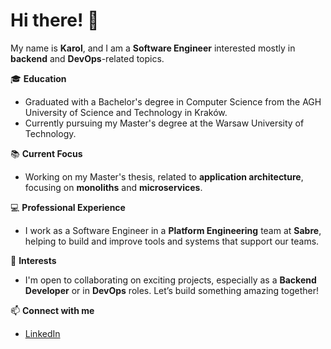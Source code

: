 # Hi there! 👋

My name is **Karol**, and I am a **Software Engineer** interested mostly in **backend** and **DevOps**-related topics.

🎓 **Education**  
- Graduated with a Bachelor's degree in Computer Science from the AGH University of Science and Technology in Kraków.  
- Currently pursuing my Master's degree at the Warsaw University of Technology.

📚 **Current Focus**  
- Working on my Master's thesis, related to **application architecture**, focusing on **monoliths** and **microservices**.

💻 **Professional Experience**  
- I work as a Software Engineer in a **Platform Engineering** team at **Sabre**, helping to build and improve tools and systems that support our teams.

🚀 **Interests**  
- I'm open to collaborating on exciting projects, especially as a **Backend Developer** or in **DevOps** roles. Let’s build something amazing together!

📫 **Connect with me**  
- [LinkedIn](https://www.linkedin.com/in/karolcedro/)
